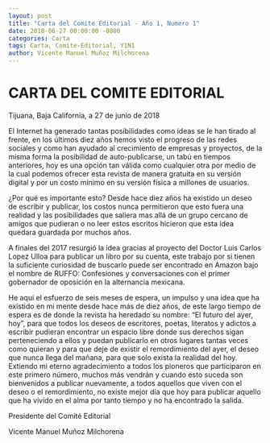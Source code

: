```yaml
---
layout: post
title: "Carta del Comite Editorial - Año 1, Numero 1"
date: 2018-06-27 00:00:00 -0800
categories: Carta
tags: Carta, Comite-Editorial, Y1N1
author: Vicente Manuel Muñoz Milchorena
---
```


# CARTA DEL COMITE EDITORIAL

Tijuana, Baja California, a 27 de junio de 2018

El Internet ha generado tantas posibilidades como ideas se le han tirado al 
frente, en los últimos diez años hemos visto el progreso de las redes sociales 
y como han ayudado al crecimiento de empresas y proyectos, de la misma forma 
la posibilidad de auto-publicarse, un tabú en tiempos anteriores, hoy es una 
opción tan válida como cualquier otra por medio de la cual podemos ofrecer 
esta revista de manera gratuita en su versión digital y por un costo mínimo 
en su versión física a millones de usuarios.

¿Por qué es importante esto? Desde hace diez años ha existido un deseo de 
escribir y publicar, los costos nunca permitieron que esto fuera una realidad 
y las posibilidades que saliera mas allá de un grupo cercano de amigos que 
pudieran o no leer estos escritos hicieron que esta idea quedara guardada por 
muchos años.

A finales del 2017 resurgió la idea gracias al proyecto del Doctor Luis Carlos 
Lopez Ulloa para publicar un libro por su cuenta, este trabajo por si tienen 
la suficiente curiosidad de buscarlo puede ser encontrado en Amazon bajo el 
nombre de RUFFO: Confesiones y conversaciones con el primer gobernador de 
oposición en la alternancia mexicana.

He aquí el esfuerzo de seis meses de espera, un impulso y una idea que ha 
existido en mi mente desde hace más de diez años, de este largo tiempo de 
espera es de donde la revista ha heredado su nombre: “El futuro del ayer, hoy”, 
para que todos los deseos de escritores, poetas, literatos y adictos a escribir
pudieran encontrar un espacio libre donde sus derechos sigan perteneciendo a 
ellos y puedan publicarlo en otros lugares tantas veces como quieran y para 
que deje de existir el remordimiento del ayer, el deseo que nunca llega del 
mañana, para que solo exista la realidad del hoy. Extiendo mi eterno 
agradecimiento a todos los pioneros que participaron en este primero número,
muchos más vendrán y cuando esto suceda son bienvenidos a publicar nuevamente, 
a todos aquellos que viven con el deseo o el remordimiento, no existe mejor 
día que hoy para publicar aquello que ha vivido en el alma por tanto tiempo 
y no ha encontrado la salida.

Presidente del Comité Editorial

Vicente Manuel Muñoz Milchorena
